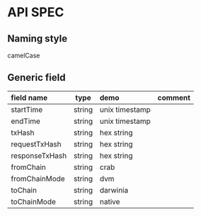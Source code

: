 # API SPEC

## Naming style

camelCase

## Generic field

| field name     |  type  | demo           | comment |
| :------------- | :----: | :------------- | :------ |
| startTime      | string | unix timestamp |         |
| endTime        | string | unix timestamp |         |
| txHash         | string | hex string     |         |
| requestTxHash  | string | hex string     |         |
| responseTxHash | string | hex string     |         |
| fromChain      | string | crab           |         |
| fromChainMode  | string | dvm            |         |
| toChain        | string | darwinia       |         |
| toChainMode    | string | native         |         |
